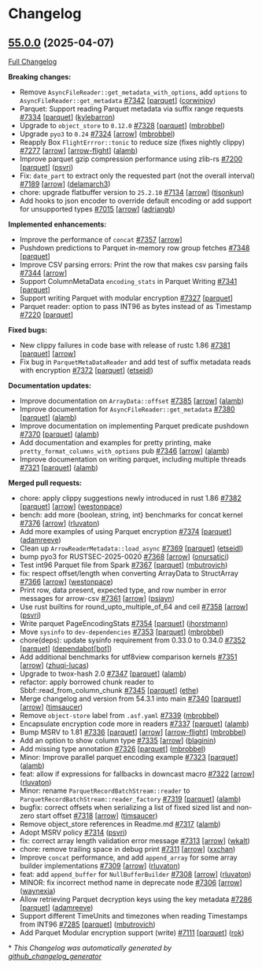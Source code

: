 <!---
  Licensed to the Apache Software Foundation (ASF) under one
  or more contributor license agreements.  See the NOTICE file
  distributed with this work for additional information
  regarding copyright ownership.  The ASF licenses this file
  to you under the Apache License, Version 2.0 (the
  "License"); you may not use this file except in compliance
  with the License.  You may obtain a copy of the License at

    http://www.apache.org/licenses/LICENSE-2.0

  Unless required by applicable law or agreed to in writing,
  software distributed under the License is distributed on an
  "AS IS" BASIS, WITHOUT WARRANTIES OR CONDITIONS OF ANY
  KIND, either express or implied.  See the License for the
  specific language governing permissions and limitations
  under the License.
-->

# Changelog

## [55.0.0](https://github.com/apache/arrow-rs/tree/55.0.0) (2025-04-07)

[Full Changelog](https://github.com/apache/arrow-rs/compare/54.3.1...55.0.0)

**Breaking changes:**

- Remove  `AsyncFileReader::get_metadata_with_options`, add `options` to `AsyncFileReader::get_metadata` [\#7342](https://github.com/apache/arrow-rs/pull/7342) [[parquet](https://github.com/apache/arrow-rs/labels/parquet)] ([corwinjoy](https://github.com/corwinjoy))
- Parquet: Support reading Parquet metadata via suffix range requests [\#7334](https://github.com/apache/arrow-rs/pull/7334) [[parquet](https://github.com/apache/arrow-rs/labels/parquet)] ([kylebarron](https://github.com/kylebarron))
- Upgrade to `object_store` to `0.12.0` [\#7328](https://github.com/apache/arrow-rs/pull/7328) [[parquet](https://github.com/apache/arrow-rs/labels/parquet)] ([mbrobbel](https://github.com/mbrobbel))
- Upgrade `pyo3` to `0.24` [\#7324](https://github.com/apache/arrow-rs/pull/7324) [[arrow](https://github.com/apache/arrow-rs/labels/arrow)] ([mbrobbel](https://github.com/mbrobbel))
- Reapply Box `FlightErrror::tonic` to reduce size \(fixes nightly clippy\) [\#7277](https://github.com/apache/arrow-rs/pull/7277) [[arrow](https://github.com/apache/arrow-rs/labels/arrow)] [[arrow-flight](https://github.com/apache/arrow-rs/labels/arrow-flight)] ([alamb](https://github.com/alamb))
- Improve parquet gzip compression performance using zlib-rs [\#7200](https://github.com/apache/arrow-rs/pull/7200) [[parquet](https://github.com/apache/arrow-rs/labels/parquet)] ([psvri](https://github.com/psvri))
- Fix: `date_part` to extract only the requested part \(not the overall interval\) [\#7189](https://github.com/apache/arrow-rs/pull/7189) [[arrow](https://github.com/apache/arrow-rs/labels/arrow)] ([delamarch3](https://github.com/delamarch3))
- chore: upgrade flatbuffer version to `25.2.10` [\#7134](https://github.com/apache/arrow-rs/pull/7134) [[arrow](https://github.com/apache/arrow-rs/labels/arrow)] ([tisonkun](https://github.com/tisonkun))
- Add hooks to json encoder to override default encoding or add support for unsupported types [\#7015](https://github.com/apache/arrow-rs/pull/7015) [[arrow](https://github.com/apache/arrow-rs/labels/arrow)] ([adriangb](https://github.com/adriangb))

**Implemented enhancements:**

- Improve the performance of `concat` [\#7357](https://github.com/apache/arrow-rs/issues/7357) [[arrow](https://github.com/apache/arrow-rs/labels/arrow)]
- Pushdown predictions to Parquet in-memory row group fetches [\#7348](https://github.com/apache/arrow-rs/issues/7348) [[parquet](https://github.com/apache/arrow-rs/labels/parquet)]
- Improve CSV parsing errors: Print the row that makes csv parsing fails [\#7344](https://github.com/apache/arrow-rs/issues/7344) [[arrow](https://github.com/apache/arrow-rs/labels/arrow)]
- Support ColumnMetaData `encoding_stats` in Parquet Writing [\#7341](https://github.com/apache/arrow-rs/issues/7341) [[parquet](https://github.com/apache/arrow-rs/labels/parquet)]
- Support writing Parquet with modular encryption [\#7327](https://github.com/apache/arrow-rs/issues/7327) [[parquet](https://github.com/apache/arrow-rs/labels/parquet)]
- Parquet reader: option to pass INT96 as bytes instead of as Timestamp [\#7220](https://github.com/apache/arrow-rs/issues/7220) [[parquet](https://github.com/apache/arrow-rs/labels/parquet)]

**Fixed bugs:**

- New clippy failures in code base with release of rustc 1.86 [\#7381](https://github.com/apache/arrow-rs/issues/7381) [[parquet](https://github.com/apache/arrow-rs/labels/parquet)] [[arrow](https://github.com/apache/arrow-rs/labels/arrow)]
- Fix bug in `ParquetMetaDataReader` and add test of suffix metadata reads with encryption [\#7372](https://github.com/apache/arrow-rs/pull/7372) [[parquet](https://github.com/apache/arrow-rs/labels/parquet)] ([etseidl](https://github.com/etseidl))

**Documentation updates:**

- Improve documentation on `ArrayData::offset` [\#7385](https://github.com/apache/arrow-rs/pull/7385) [[arrow](https://github.com/apache/arrow-rs/labels/arrow)] ([alamb](https://github.com/alamb))
- Improve documentation for `AsyncFileReader::get_metadata` [\#7380](https://github.com/apache/arrow-rs/pull/7380) [[parquet](https://github.com/apache/arrow-rs/labels/parquet)] ([alamb](https://github.com/alamb))
- Improve documentation on implementing Parquet predicate pushdown [\#7370](https://github.com/apache/arrow-rs/pull/7370) [[parquet](https://github.com/apache/arrow-rs/labels/parquet)] ([alamb](https://github.com/alamb))
- Add documentation and examples for pretty printing, make `pretty_format_columns_with_options` pub [\#7346](https://github.com/apache/arrow-rs/pull/7346) [[arrow](https://github.com/apache/arrow-rs/labels/arrow)] ([alamb](https://github.com/alamb))
- Improve documentation on writing parquet, including multiple threads [\#7321](https://github.com/apache/arrow-rs/pull/7321) [[parquet](https://github.com/apache/arrow-rs/labels/parquet)] ([alamb](https://github.com/alamb))

**Merged pull requests:**

- chore: apply clippy suggestions newly introduced in rust 1.86 [\#7382](https://github.com/apache/arrow-rs/pull/7382) [[parquet](https://github.com/apache/arrow-rs/labels/parquet)] [[arrow](https://github.com/apache/arrow-rs/labels/arrow)] ([westonpace](https://github.com/westonpace))
- bench: add more {boolean, string, int} benchmarks for concat kernel [\#7376](https://github.com/apache/arrow-rs/pull/7376) [[arrow](https://github.com/apache/arrow-rs/labels/arrow)] ([rluvaton](https://github.com/rluvaton))
- Add more examples of using Parquet encryption [\#7374](https://github.com/apache/arrow-rs/pull/7374) [[parquet](https://github.com/apache/arrow-rs/labels/parquet)] ([adamreeve](https://github.com/adamreeve))
- Clean up `ArrowReaderMetadata::load_async` [\#7369](https://github.com/apache/arrow-rs/pull/7369) [[parquet](https://github.com/apache/arrow-rs/labels/parquet)] ([etseidl](https://github.com/etseidl))
- bump pyo3 for RUSTSEC-2025-0020 [\#7368](https://github.com/apache/arrow-rs/pull/7368) [[arrow](https://github.com/apache/arrow-rs/labels/arrow)] ([onursatici](https://github.com/onursatici))
- Test int96 Parquet file from Spark [\#7367](https://github.com/apache/arrow-rs/pull/7367) [[parquet](https://github.com/apache/arrow-rs/labels/parquet)] ([mbutrovich](https://github.com/mbutrovich))
- fix: respect offset/length when converting ArrayData to StructArray [\#7366](https://github.com/apache/arrow-rs/pull/7366) [[arrow](https://github.com/apache/arrow-rs/labels/arrow)] ([westonpace](https://github.com/westonpace))
- Print row, data present, expected type, and row number in error messages for arrow-csv [\#7361](https://github.com/apache/arrow-rs/pull/7361) [[arrow](https://github.com/apache/arrow-rs/labels/arrow)] ([psiayn](https://github.com/psiayn))
- Use rust builtins for round\_upto\_multiple\_of\_64 and ceil [\#7358](https://github.com/apache/arrow-rs/pull/7358) [[arrow](https://github.com/apache/arrow-rs/labels/arrow)] ([psvri](https://github.com/psvri))
- Write parquet PageEncodingStats [\#7354](https://github.com/apache/arrow-rs/pull/7354) [[parquet](https://github.com/apache/arrow-rs/labels/parquet)] ([jhorstmann](https://github.com/jhorstmann))
- Move `sysinfo` to `dev-dependencies` [\#7353](https://github.com/apache/arrow-rs/pull/7353) [[parquet](https://github.com/apache/arrow-rs/labels/parquet)] ([mbrobbel](https://github.com/mbrobbel))
- chore\(deps\): update sysinfo requirement from 0.33.0 to 0.34.0 [\#7352](https://github.com/apache/arrow-rs/pull/7352) [[parquet](https://github.com/apache/arrow-rs/labels/parquet)] ([dependabot[bot]](https://github.com/apps/dependabot))
- Add additional benchmarks for utf8view comparison kernels [\#7351](https://github.com/apache/arrow-rs/pull/7351) [[arrow](https://github.com/apache/arrow-rs/labels/arrow)] ([zhuqi-lucas](https://github.com/zhuqi-lucas))
- Upgrade to twox-hash 2.0 [\#7347](https://github.com/apache/arrow-rs/pull/7347) [[parquet](https://github.com/apache/arrow-rs/labels/parquet)] ([alamb](https://github.com/alamb))
- refactor: apply borrowed chunk reader to Sbbf::read\_from\_column\_chunk [\#7345](https://github.com/apache/arrow-rs/pull/7345) [[parquet](https://github.com/apache/arrow-rs/labels/parquet)] ([ethe](https://github.com/ethe))
- Merge changelog and version from 54.3.1 into main [\#7340](https://github.com/apache/arrow-rs/pull/7340) [[parquet](https://github.com/apache/arrow-rs/labels/parquet)] [[arrow](https://github.com/apache/arrow-rs/labels/arrow)] ([timsaucer](https://github.com/timsaucer))
- Remove `object-store` label from `.asf.yaml` [\#7339](https://github.com/apache/arrow-rs/pull/7339) ([mbrobbel](https://github.com/mbrobbel))
- Encapsulate encryption code more in readers [\#7337](https://github.com/apache/arrow-rs/pull/7337) [[parquet](https://github.com/apache/arrow-rs/labels/parquet)] ([alamb](https://github.com/alamb))
- Bump MSRV to 1.81 [\#7336](https://github.com/apache/arrow-rs/pull/7336) [[parquet](https://github.com/apache/arrow-rs/labels/parquet)] [[arrow](https://github.com/apache/arrow-rs/labels/arrow)] [[arrow-flight](https://github.com/apache/arrow-rs/labels/arrow-flight)] ([mbrobbel](https://github.com/mbrobbel))
- Add an option to show column type [\#7335](https://github.com/apache/arrow-rs/pull/7335) [[arrow](https://github.com/apache/arrow-rs/labels/arrow)] ([blaginin](https://github.com/blaginin))
- Add missing type annotation [\#7326](https://github.com/apache/arrow-rs/pull/7326) [[parquet](https://github.com/apache/arrow-rs/labels/parquet)] ([mbrobbel](https://github.com/mbrobbel))
- Minor: Improve parallel parquet encoding example [\#7323](https://github.com/apache/arrow-rs/pull/7323) [[parquet](https://github.com/apache/arrow-rs/labels/parquet)] ([alamb](https://github.com/alamb))
- feat: allow if expressions for fallbacks in downcast macro [\#7322](https://github.com/apache/arrow-rs/pull/7322) [[arrow](https://github.com/apache/arrow-rs/labels/arrow)] ([rluvaton](https://github.com/rluvaton))
- Minor: rename `ParquetRecordBatchStream::reader` to `ParquetRecordBatchStream::reader_factory` [\#7319](https://github.com/apache/arrow-rs/pull/7319) [[parquet](https://github.com/apache/arrow-rs/labels/parquet)] ([alamb](https://github.com/alamb))
- bugfix: correct offsets when serializing a list of fixed sized list and non-zero start offset [\#7318](https://github.com/apache/arrow-rs/pull/7318) [[arrow](https://github.com/apache/arrow-rs/labels/arrow)] ([timsaucer](https://github.com/timsaucer))
- Remove object\_store references in Readme.md [\#7317](https://github.com/apache/arrow-rs/pull/7317) ([alamb](https://github.com/alamb))
- Adopt MSRV policy [\#7314](https://github.com/apache/arrow-rs/pull/7314) ([psvri](https://github.com/psvri))
- fix: correct array length validation error message [\#7313](https://github.com/apache/arrow-rs/pull/7313) [[arrow](https://github.com/apache/arrow-rs/labels/arrow)] ([wkalt](https://github.com/wkalt))
- chore: remove trailing space in debug print [\#7311](https://github.com/apache/arrow-rs/pull/7311) [[arrow](https://github.com/apache/arrow-rs/labels/arrow)] ([xxchan](https://github.com/xxchan))
- Improve `concat` performance, and add `append_array` for some array builder implementations [\#7309](https://github.com/apache/arrow-rs/pull/7309) [[arrow](https://github.com/apache/arrow-rs/labels/arrow)] ([rluvaton](https://github.com/rluvaton))
- feat: add `append_buffer` for `NullBufferBuilder` [\#7308](https://github.com/apache/arrow-rs/pull/7308) [[arrow](https://github.com/apache/arrow-rs/labels/arrow)] ([rluvaton](https://github.com/rluvaton))
- MINOR: fix incorrect method name in deprecate node [\#7306](https://github.com/apache/arrow-rs/pull/7306) [[arrow](https://github.com/apache/arrow-rs/labels/arrow)] ([waynexia](https://github.com/waynexia))
- Allow retrieving Parquet decryption keys using the key metadata [\#7286](https://github.com/apache/arrow-rs/pull/7286) [[parquet](https://github.com/apache/arrow-rs/labels/parquet)] ([adamreeve](https://github.com/adamreeve))
- Support different TimeUnits and timezones when reading Timestamps from INT96 [\#7285](https://github.com/apache/arrow-rs/pull/7285) [[parquet](https://github.com/apache/arrow-rs/labels/parquet)] ([mbutrovich](https://github.com/mbutrovich))
- Add Parquet Modular encryption support \(write\) [\#7111](https://github.com/apache/arrow-rs/pull/7111) [[parquet](https://github.com/apache/arrow-rs/labels/parquet)] ([rok](https://github.com/rok))



\* *This Changelog was automatically generated by [github_changelog_generator](https://github.com/github-changelog-generator/github-changelog-generator)*

